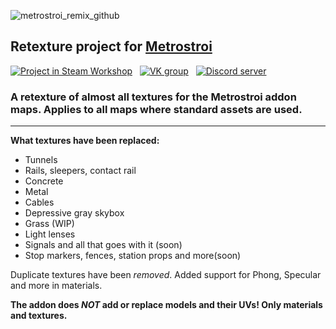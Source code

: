 ![metrostroi_remix_github](https://github.com/fedotdev/metrostroi_textures_remix/assets/44346544/714ab23e-3ade-4070-aec0-0671ca5a117d)
## Retexture project for [Metrostroi](https://github.com/metrostroi-repo/MetrostroiAddon)

[![Project in Steam Workshop](https://github.com/fedotdev/metrostroi_textures_remix/assets/44346544/24313303-cf6b-46f8-a39d-0e017fedb23d)](youtube.com/watch?v=VTbpfj0GQu8)
 
[![VK group](https://github.com/fedotdev/metrostroi_textures_remix/assets/44346544/d4158296-df2c-4ee1-9ce6-1900a88a34f9)](https://vk.com/metropack)
 
[![Discord server](https://github.com/fedotdev/metrostroi_textures_remix/assets/44346544/fc86681b-b06b-4d54-892d-24ecca2087c3)](https://discord.gg/qVrAcu5mMy)

### A retexture of almost all textures for the Metrostroi addon maps. Applies to all maps where standard assets are used.
---
**What textures have been replaced:**
- Tunnels
- Rails, sleepers, contact rail
- Concrete
- Metal
- Cables
- Depressive gray skybox
- Grass (WIP)
- Light lenses
- Signals and all that goes with it (soon)
- Stop markers, fences, station props and more(soon)

Duplicate textures have been _removed_.
Added support for Phong, Specular and more in materials.

**The addon does _NOT_ add or replace models and their UVs! Only materials and textures.**
